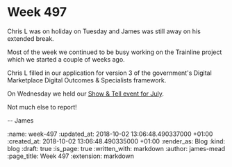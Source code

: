 Week 497
========

Chris L was on holiday on Tuesday and James was still away on his extended break.

Most of the week we continued to be busy working on the Trainline project which we started a couple of weeks ago.

Chris L filled in our application for version 3 of the government's Digital Marketplace Digital Outcomes & Specialists framework.

On Wednesday we held our [Show & Tell event for July][show-and-tell-46].

Not much else to report!

-- James

[show-and-tell-46]: /show-and-tell-46

:name: week-497
:updated_at: 2018-10-02 13:06:48.490337000 +01:00
:created_at: 2018-10-02 13:06:48.490335000 +01:00
:render_as: Blog
:kind: blog
:draft: true
:is_page: true
:written_with: markdown
:author: james-mead
:page_title: Week 497
:extension: markdown
